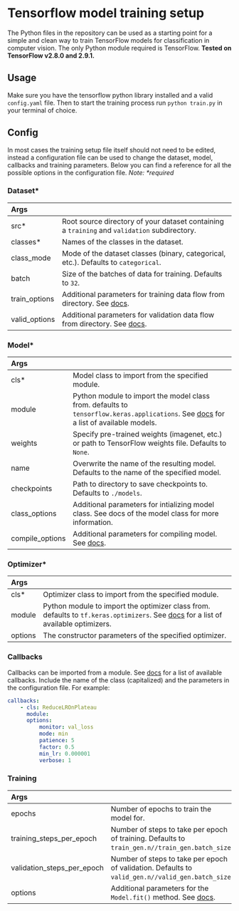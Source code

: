 # Tensorflow model training setup
The Python files in the repository can be used as a starting point for a simple and clean way to train TensorFlow models for classification in computer vision. The only Python module required is TensorFlow. **Tested on TensorFlow v2.8.0 and 2.9.1.**

## Usage
Make sure you have the tensorflow python library installed and a valid `config.yaml` file. Then to start the training process run `python train.py` in your terminal of choice.

## Config
In most cases the training setup file itself should not need to be edited, instead a configuration file can be used to change the dataset, model, callbacks and training parameters. Below you can find a reference for all the possible options in the configuration file. *Note: \*required*

### Dataset*
| Args ||
:--                        | :-- 
src*                       | Root source directory of your dataset containing a `training` and `validation` subdirectory.
classes*                   | Names of the classes in the dataset.
class_mode                 | Mode of the dataset classes (binary, categorical, etc.). Defaults to `categorical`.
batch                      | Size of the batches of data for training. Defaults to `32`.
train_options              | Additional parameters for training data flow from directory. See [docs](https://www.tensorflow.org/api_docs/python/tf/keras/preprocessing/image/ImageDataGenerator#flow_from_directory).
valid_options              | Additional parameters for validation data flow from directory. See [docs](https://www.tensorflow.org/api_docs/python/tf/keras/preprocessing/image/ImageDataGenerator#flow_from_directory).


### Model*
| Args ||
:--                        | :--
cls*                       | Model class to import from the specified module.
module                     | Python module to import the model class from. defaults to `tensorflow.keras.applications`. See [docs](https://www.tensorflow.org/api_docs/python/tf/keras/applications) for a list of available models.
weights                    | Specify pre-trained weights (imagenet, etc.) or path to TensorFlow weights file. Defaults to `None`.
name                       | Overwrite the name of the resulting model. Defaults to the name of the specified model.
checkpoints                | Path to directory to save checkpoints to. Defaults to `./models`.
class_options              | Additional parameters for intializing model class. See docs of the model class for more information.
compile_options            | Additional parameters for compiling model. See [docs](https://www.tensorflow.org/api_docs/python/tf/keras/Model#compile).

### Optimizer*
| Args ||
:--                        | :--
cls*                       | Optimizer class to import from the specified module.
module                     | Python module to import the optimizer class from. defaults to `tf.keras.optimizers`. See [docs](https://www.tensorflow.org/api_docs/python/tf/keras/optimizers) for a list of available optimizers.
options                    | The constructor parameters of the specified optimizer.

### Callbacks
Callbacks can be imported from a module. See [docs](https://www.tensorflow.org/api_docs/python/tf/keras/callbacks) for a list of available callbacks. Include the name of the class (capitalized) and the parameters in the configuration file. For example:

```YAML
callbacks:
    - cls: ReduceLROnPlateau
      module: 
      options:
          monitor: val_loss
          mode: min
          patience: 5
          factor: 0.5
          min_lr: 0.000001
          verbose: 1
```

### Training
| Args ||
:--                        | :-- 
epochs                     | Number of epochs to train the model for.
training_steps_per_epoch   | Number of steps to take per epoch of training. Defaults to `train_gen.n//train_gen.batch_size`.
validation_steps_per_epoch | Number of steps to take per epoch of validation. Defaults to `valid_gen.n//valid_gen.batch_size`.
options                    | Additional parameters for the `Model.fit()` method. See [docs](https://www.tensorflow.org/api_docs/python/tf/keras/Model#fit).
